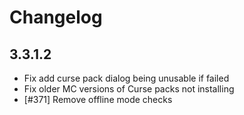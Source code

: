 # Changelog

## 3.3.1.2

- Fix add curse pack dialog being unusable if failed
- Fix older MC versions of Curse packs not installing
- [#371] Remove offline mode checks
